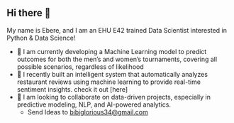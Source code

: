 ## Hi there 👋

My name is Ebere, and I am an EHU E42 trained Data Scientist interested in Python & Data Science!

- 🔭 I am currently developing a Machine Learning model to predict outcomes for both the men’s and women’s tournaments, covering all possible scenarios, regardless of likelihood
- 🌱 I recently built an intelligent system that automatically analyzes restaurant reviews using machine learning to provide real-time sentiment insights. check it out [here]
- 👯 I am looking to collaborate on data-driven projects, especially in predictive modeling, NLP, and AI-powered analytics.
  - Send Ideas to bibiglorious34@gmail.com

<!--
**Bibiglorious/Bibiglorious** is a ✨ _special_ ✨ repository because its `README.md` (this file) appears on your GitHub profile.

Here are some ideas to get you started:

- 🔭 I’m currently working on ...
- 🌱 I’m currently learning ...
- 👯 I’m looking to collaborate on ...
- 🤔 I’m looking for help with ...
- 💬 Ask me about ...
- 📫 How to reach me: ...
- 😄 Pronouns: ...
- ⚡ Fun fact: ...
-->
